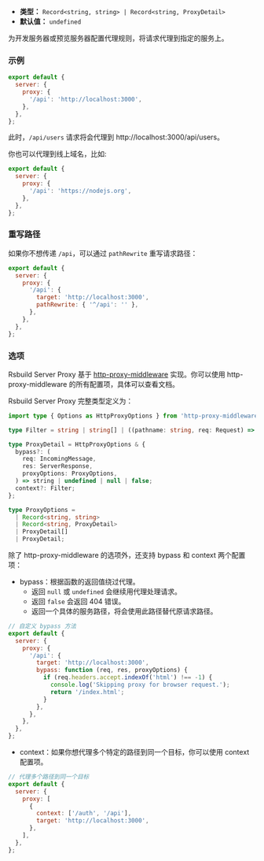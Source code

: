- **类型：** `Record<string, string> | Record<string, ProxyDetail>`
- **默认值：** `undefined`

为开发服务器或预览服务器配置代理规则，将请求代理到指定的服务上。

### 示例

```js
export default {
  server: {
    proxy: {
      '/api': 'http://localhost:3000',
    },
  },
};
```

此时，`/api/users` 请求将会代理到 http://localhost:3000/api/users。

你也可以代理到线上域名，比如:

```js
export default {
  server: {
    proxy: {
      '/api': 'https://nodejs.org',
    },
  },
};
```

### 重写路径

如果你不想传递 `/api`，可以通过 `pathRewrite` 重写请求路径：

```js
export default {
  server: {
    proxy: {
      '/api': {
        target: 'http://localhost:3000',
        pathRewrite: { '^/api': '' },
      },
    },
  },
};
```

### 选项

Rsbuild Server Proxy 基于 [http-proxy-middleware](https://github.com/chimurai/http-proxy-middleware/tree/2.x) 实现。你可以使用 http-proxy-middleware 的所有配置项，具体可以查看文档。

Rsbuild Server Proxy 完整类型定义为：

```ts
import type { Options as HttpProxyOptions } from 'http-proxy-middleware';

type Filter = string | string[] | ((pathname: string, req: Request) => boolean);

type ProxyDetail = HttpProxyOptions & {
  bypass?: (
    req: IncomingMessage,
    res: ServerResponse,
    proxyOptions: ProxyOptions,
  ) => string | undefined | null | false;
  context?: Filter;
};

type ProxyOptions =
  | Record<string, string>
  | Record<string, ProxyDetail>
  | ProxyDetail[]
  | ProxyDetail;
```

除了 http-proxy-middleware 的选项外，还支持 bypass 和 context 两个配置项：

- bypass：根据函数的返回值绕过代理。
  - 返回 `null` 或 `undefined` 会继续用代理处理请求。
  - 返回 `false` 会返回 404 错误。
  - 返回一个具体的服务路径，将会使用此路径替代原请求路径。

```js
// 自定义 bypass 方法
export default {
  server: {
    proxy: {
      '/api': {
        target: 'http://localhost:3000',
        bypass: function (req, res, proxyOptions) {
          if (req.headers.accept.indexOf('html') !== -1) {
            console.log('Skipping proxy for browser request.');
            return '/index.html';
          }
        },
      },
    },
  },
};
```

- context：如果你想代理多个特定的路径到同一个目标，你可以使用 context 配置项。

```js
// 代理多个路径到同一个目标
export default {
  server: {
    proxy: [
      {
        context: ['/auth', '/api'],
        target: 'http://localhost:3000',
      },
    ],
  },
};
```
